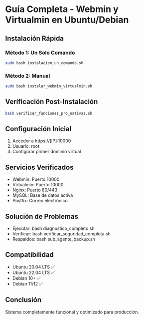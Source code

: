 # Guía Completa - Webmin y Virtualmin en Ubuntu/Debian

## Instalación Rápida

### Método 1: Un Solo Comando
```bash
sudo bash instalacion_un_comando.sh
```

### Método 2: Manual
```bash
sudo bash instalar_webmin_virtualmin.sh
```

## Verificación Post-Instalación
```bash
bash verificar_funciones_pro_nativas.sh
```

## Configuración Inicial
1. Acceder a https://[IP]:10000
2. Usuario: root
3. Configurar primer dominio virtual

## Servicios Verificados
- Webmin: Puerto 10000
- Virtualmin: Puerto 10000
- Nginx: Puerto 80/443
- MySQL: Base de datos activa
- Postfix: Correo electrónico

## Solución de Problemas
- Ejecutar: bash diagnostico_completo.sh
- Verificar: bash verificar_seguridad_completa.sh
- Respaldos: bash sub_agente_backup.sh

## Compatibilidad
- Ubuntu 20.04 LTS ✅
- Ubuntu 22.04 LTS ✅
- Debian 10+ ✅
- Debian 11/12 ✅

## Conclusión
Sistema completamente funcional y optimizado para producción.
